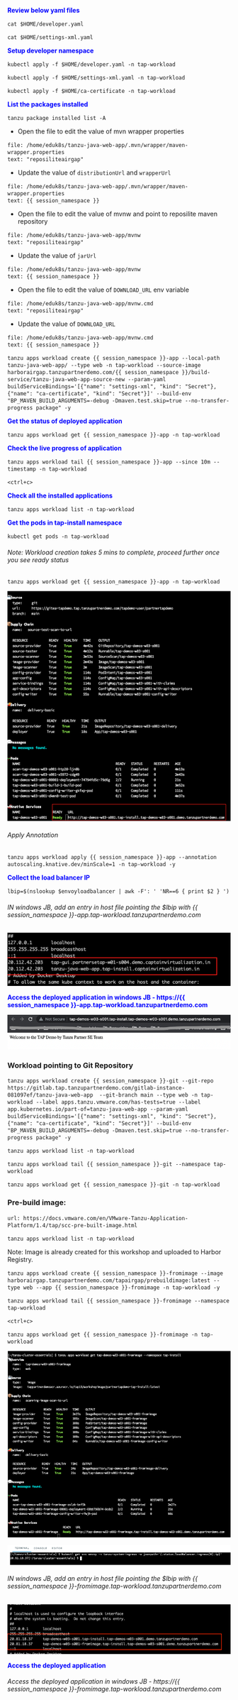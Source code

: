 <p style="color:blue"><strong> Review below yaml files </strong></p>

```execute
cat $HOME/developer.yaml
```

```execute
cat $HOME/settings-xml.yaml
```

<p style="color:blue"><strong> Setup developer namespace </strong></p>

```execute
kubectl apply -f $HOME/developer.yaml -n tap-workload
```

```execute
kubectl apply -f $HOME/settings-xml.yaml -n tap-workload
```

```execute
kubectl apply -f $HOME/ca-certificate -n tap-workload
```

<p style="color:blue"><strong> List the packages installed </strong></p>

```execute
tanzu package installed list -A
```

* Open the file to edit the value of mvn wrapper properties 
```editor:select-matching-text
file: /home/eduk8s/tanzu-java-web-app/.mvn/wrapper/maven-wrapper.properties
text: "reposiliteairgap"
```

* Update the value of `distributionUrl` and `wrapperUrl`
```editor:replace-text-selection
file: /home/eduk8s/tanzu-java-web-app/.mvn/wrapper/maven-wrapper.properties
text: {{ session_namespace }}
```

* Open the file to edit the value of mvnw and point to reposilite maven repository
```editor:select-matching-text
file: /home/eduk8s/tanzu-java-web-app/mvnw
text: "reposiliteairgap"
```

* Update the value of `jarUrl`
```editor:replace-text-selection
file: /home/eduk8s/tanzu-java-web-app/mvnw
text: {{ session_namespace }}
```

* Open the file to edit the value of `DOWNLOAD_URL` env variable
```editor:select-matching-text
file: /home/eduk8s/tanzu-java-web-app/mvnw.cmd
text: "reposiliteairgap"
```

* Update the value of `DOWNLOAD_URL`
```editor:replace-text-selection
file: /home/eduk8s/tanzu-java-web-app/mvnw.cmd
text: {{ session_namespace }}
```

```execute
tanzu apps workload create {{ session_namespace }}-app --local-path tanzu-java-web-app/ --type web -n tap-workload --source-image harborairgap.tanzupartnerdemo.com/{{ session_namespace }}/build-service/tanzu-java-web-app-source-new --param-yaml buildServiceBindings='[{"name": "settings-xml", "kind": "Secret"}, {"name": "ca-certificate", "kind": "Secret"}]' --build-env "BP_MAVEN_BUILD_ARGUMENTS=-debug -Dmaven.test.skip=true --no-transfer-progress package" -y
```

<p style="color:blue"><strong> Get the status of deployed application </strong></p>

```execute
tanzu apps workload get {{ session_namespace }}-app -n tap-workload
```

<p style="color:blue"><strong> Check the live progress of application </strong></p>

```execute-1
tanzu apps workload tail {{ session_namespace }}-app --since 10m --timestamp -n tap-workload
```

```execute-1
<ctrl+c>
```

<p style="color:blue"><strong> Check all the installed applications </strong></p>

```execute
tanzu apps workload list -n tap-workload
```

<p style="color:blue"><strong> Get the pods in tap-install namespace </strong></p>

```execute
kubectl get pods -n tap-workload
```

###### Note: Workload creation takes 5 mins to complete, proceed further once you see ready status

```execute
tanzu apps workload get {{ session_namespace }}-app -n tap-workload
```

![Workload](images/workload-2.png)

###### Apply Annotation

```execute
tanzu apps workload apply {{ session_namespace }}-app --annotation autoscaling.knative.dev/minScale=1 -n tap-workload -y
```

<p style="color:blue"><strong> Collect the load balancer IP </strong></p>

```execute
lbip=$(nslookup $envoyloadbalancer | awk -F': ' 'NR==6 { print $2 } ')
```

###### IN windows JB, add an entry in host file pointing the $lbip with {{ session_namespace }}-app.tap-workload.tanzupartnerdemo.com

![Workload](images/tap-workload-4.png)

<p style="color:blue"><strong> Access the deployed application in windows JB - https://{{ session_namespace }}-app.tap-workload.tanzupartnerdemo.com</strong></p>

![Workload](images/workload-3.png)

### Workload pointing to Git Repository

```execute
tanzu apps workload create {{ session_namespace }}-git --git-repo https://gitlab.tap.tanzupartnerdemo.com/gitlab-instance-081097ef/tanzu-java-web-app  --git-branch main --type web -n tap-workload --label apps.tanzu.vmware.com/has-tests=true --label app.kubernetes.io/part-of=tanzu-java-web-app --param-yaml buildServiceBindings='[{"name": "settings-xml", "kind": "Secret"}, {"name": "ca-certificate", "kind": "Secret"}]' --build-env "BP_MAVEN_BUILD_ARGUMENTS=-debug -Dmaven.test.skip=true --no-transfer-progress package" -y
```

```execute
tanzu apps workload list -n tap-workload
```

```execute
tanzu apps workload tail {{ session_namespace }}-git --namespace tap-workload
```

```execute
tanzu apps workload get {{ session_namespace }}-git -n tap-workload
```

### Pre-build image: 

```dashboard:open-url
url: https://docs.vmware.com/en/VMware-Tanzu-Application-Platform/1.4/tap/scc-pre-built-image.html
```

```execute
tanzu apps workload list -n tap-workload
```

Note: Image is already created for this workshop and uploaded to Harbor Registry. 

```execute
tanzu apps workload create {{ session_namespace }}-fromimage --image harborairgap.tanzupartnerdemo.com/tapairgap/prebuildimage:latest --type web --app {{ session_namespace }}-fromimage -n tap-workload -y
```

```execute-1
tanzu apps workload tail {{ session_namespace }}-fromimage --namespace tap-workload
```

```execute-1
<ctrl+c>
```

```execute
tanzu apps workload get {{ session_namespace }}-fromimage -n tap-workload
```

![Workload from Image](images/fromimage-1.png)


![Workload from Image](images/fromimage-2.png)

###### IN windows JB, add an entry in host file pointing the $lbip with {{ session_namespace }}-fromimage.tap-workload.tanzupartnerdemo.com

![Workload from Image](images/fromimage-3.png)

<p style="color:blue"><strong> Access the deployed application </strong></p>

###### Access the deployed application in windows JB - https://{{ session_namespace }}-fromimage.tap-workload.tanzupartnerdemo.com
